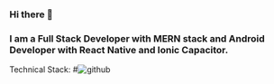 ### Hi there 👋

<!--
**harshu1611/harshu1611** is a ✨ _special_ ✨ repository because its `README.md` (this file) appears on your GitHub profile.

Here are some ideas to get you started:

- 🔭 I’m currently working on ...

- 🌱 I’m currently learning ...
- 👯 I’m looking to collaborate on ...
- 🤔 I’m looking for help with ...
- 💬 Ask me about ...
- 📫 How to reach me: ...
- 😄 Pronouns: ...
- ⚡ Fun fact: ...
-->
### I am a Full Stack Developer with MERN stack and Android Developer with React Native and Ionic Capacitor.

Technical Stack:
#![github](https://img.shields.io/badge/GitHub-000000?style=for-the-badge&logo=GitHub&logoColor=white)
